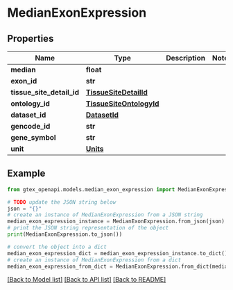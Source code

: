 # MedianExonExpression


## Properties

Name | Type | Description | Notes
------------ | ------------- | ------------- | -------------
**median** | **float** |  | 
**exon_id** | **str** |  | 
**tissue_site_detail_id** | [**TissueSiteDetailId**](TissueSiteDetailId.md) |  | 
**ontology_id** | [**TissueSiteOntologyId**](TissueSiteOntologyId.md) |  | 
**dataset_id** | [**DatasetId**](DatasetId.md) |  | 
**gencode_id** | **str** |  | 
**gene_symbol** | **str** |  | 
**unit** | [**Units**](Units.md) |  | 

## Example

```python
from gtex_openapi.models.median_exon_expression import MedianExonExpression

# TODO update the JSON string below
json = "{}"
# create an instance of MedianExonExpression from a JSON string
median_exon_expression_instance = MedianExonExpression.from_json(json)
# print the JSON string representation of the object
print(MedianExonExpression.to_json())

# convert the object into a dict
median_exon_expression_dict = median_exon_expression_instance.to_dict()
# create an instance of MedianExonExpression from a dict
median_exon_expression_from_dict = MedianExonExpression.from_dict(median_exon_expression_dict)
```
[[Back to Model list]](../README.md#documentation-for-models) [[Back to API list]](../README.md#documentation-for-api-endpoints) [[Back to README]](../README.md)


